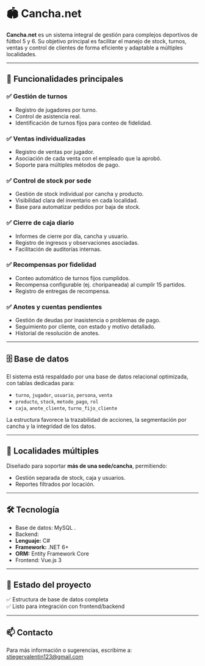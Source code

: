# 🏟️ Cancha.net

**Cancha.net** es un sistema integral de gestión para complejos deportivos de fútbol 5 y 6. Su objetivo principal es facilitar el manejo de stock, turnos, ventas y control de clientes de forma eficiente y adaptable a múltiples localidades.

---

## 🚀 Funcionalidades principales

### ✅ Gestión de turnos
- Registro de jugadores por turno.
- Control de asistencia real.
- Identificación de turnos fijos para conteo de fidelidad.

### ✅ Ventas individualizadas
- Registro de ventas por jugador.
- Asociación de cada venta con el empleado que la aprobó.
- Soporte para múltiples métodos de pago.

### ✅ Control de stock por sede
- Gestión de stock individual por cancha y producto.
- Visibilidad clara del inventario en cada localidad.
- Base para automatizar pedidos por baja de stock.

### ✅ Cierre de caja diario
- Informes de cierre por día, cancha y usuario.
- Registro de ingresos y observaciones asociadas.
- Facilitación de auditorías internas.

### ✅ Recompensas por fidelidad
- Conteo automático de turnos fijos cumplidos.
- Recompensa configurable (ej. choripaneada) al cumplir 15 partidos.
- Registro de entregas de recompensa.

### ✅ Anotes y cuentas pendientes
- Gestión de deudas por inasistencia o problemas de pago.
- Seguimiento por cliente, con estado y motivo detallado.
- Historial de resolución de anotes.

---

## 🗄️ Base de datos

El sistema está respaldado por una base de datos relacional optimizada, con tablas dedicadas para:

- `turno`, `jugador`, `usuario`, `persona`, `venta`
- `producto`, `stock`, `metodo_pago`, `rol`
- `caja`, `anote_cliente`, `turno_fijo_cliente`

La estructura favorece la trazabilidad de acciones, la segmentación por cancha y la integridad de los datos.

---

## 📍 Localidades múltiples

Diseñado para soportar **más de una sede/cancha**, permitiendo:
- Gestión separada de stock, caja y usuarios.
- Reportes filtrados por locación.

---

## 🛠️ Tecnología

- Base de datos: MySQL .
- Backend:
- **Lenguaje:** C#  
- **Framework:** .NET 6+  
- **ORM:** Entity Framework Core  
- Frontend: Vue.js 3  

---

## 📌 Estado del proyecto

✅ Estructura de base de datos completa  
✅ Listo para integración con frontend/backend  

---

## 📫 Contacto

Para más información o sugerencias, escribime a:  
stiegervalentin123@gmail.com


